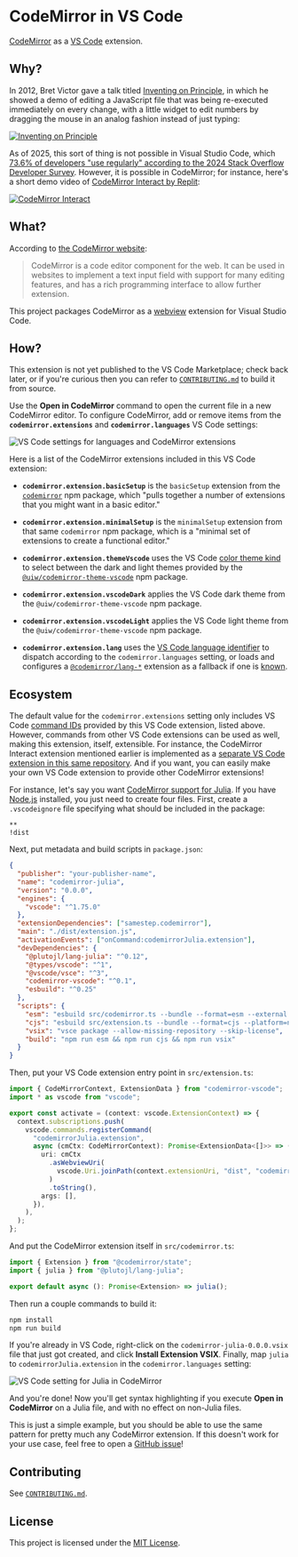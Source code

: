 # CodeMirror in VS Code

[CodeMirror](https://codemirror.net/) as a [VS Code](https://code.visualstudio.com/) extension.

## Why?

In 2012, Bret Victor gave a talk titled [Inventing on Principle](https://youtu.be/PUv66718DII), in which he showed a demo of editing a JavaScript file that was being re-executed immediately on every change, with a little widget to edit numbers by dragging the mouse in an analog fashion instead of just typing:

[![Inventing on Principle](images/bret-victor.png)](https://youtu.be/PUv66718DII?t=252)

As of 2025, this sort of thing is not possible in Visual Studio Code, which [73.6% of developers "use regularly" according to the 2024 Stack Overflow Developer Survey](https://survey.stackoverflow.co/2024/technology#1-integrated-development-environment). However, it is possible in CodeMirror; for instance, here's a short demo video of [CodeMirror Interact by Replit](https://github.com/replit/codemirror-interact):

[![CodeMirror Interact](images/codemirror-interact.gif)](https://user-images.githubusercontent.com/9929523/147966613-270cdece-564f-4906-b6e8-b48975a0d9e2.mp4)

## What?

According to [the CodeMirror website](https://codemirror.net/):

> CodeMirror is a code editor component for the web. It can be used in websites to implement a text input field with support for many editing features, and has a rich programming interface to allow further extension.

This project packages CodeMirror as a [webview](https://code.visualstudio.com/api/extension-guides/webview) extension for Visual Studio Code.

## How?

This extension is not yet published to the VS Code Marketplace; check back later, or if you're curious then you can refer to [`CONTRIBUTING.md`](CONTRIBUTING.md) to build it from source.

Use the **Open in CodeMirror** command to open the current file in a new CodeMirror editor. To configure CodeMirror, add or remove items from the **`codemirror.extensions`** and **`codemirror.languages`** VS Code settings:

![VS Code settings for languages and CodeMirror extensions](images/settings.png)

Here is a list of the CodeMirror extensions included in this VS Code extension:

- **`codemirror.extension.basicSetup`** is the `basicSetup` extension from the [`codemirror`](https://github.com/codemirror/basic-setup/tree/86f3699347713440e5b1a50b6a98d82963335d50) npm package, which "pulls together a number of extensions that you might want in a basic editor."

- **`codemirror.extension.minimalSetup`** is the `minimalSetup` extension from that same `codemirror` npm package, which is a "minimal set of extensions to create a functional editor."

- **`codemirror.extension.themeVscode`** uses the VS Code [color theme kind](https://code.visualstudio.com/api/references/vscode-api#ColorThemeKind) to select between the dark and light themes provided by the [`@uiw/codemirror-theme-vscode`](https://www.npmjs.com/package/@uiw/codemirror-theme-vscode/v/4.23.10) npm package.

- **`codemirror.extension.vscodeDark`** applies the VS Code dark theme from the `@uiw/codemirror-theme-vscode` npm package.

- **`codemirror.extension.vscodeLight`** applies the VS Code light theme from the `@uiw/codemirror-theme-vscode` npm package.

- **`codemirror.extension.lang`** uses the [VS Code language identifier](https://code.visualstudio.com/docs/languages/identifiers) to dispatch according to the `codemirror.languages` setting, or loads and configures a [`@codemirror/lang-*`](https://www.npmjs.com/org/codemirror) extension as a fallback if one is [known](https://code.visualstudio.com/docs/languages/identifiers#_known-language-identifiers).

## Ecosystem

The default value for the `codemirror.extensions` setting only includes VS Code [command IDs](https://code.visualstudio.com/api/extension-guides/command) provided by this VS Code extension, listed above. However, commands from other VS Code extensions can be used as well, making this extension, itself, extensible. For instance, the CodeMirror Interact extension mentioned earlier is implemented as a [separate VS Code extension in this same repository](packages/codemirror-interact). And if you want, you can easily make your own VS Code extension to provide other CodeMirror extensions!

For instance, let's say you want [CodeMirror support for Julia](https://www.npmjs.com/package/@plutojl/lang-julia/v/0.12.1). If you have [Node.js](https://nodejs.org/) installed, you just need to create four files. First, create a `.vscodeignore` file specifying what should be included in the package:

```
**
!dist
```

Next, put metadata and build scripts in `package.json`:

```json
{
  "publisher": "your-publisher-name",
  "name": "codemirror-julia",
  "version": "0.0.0",
  "engines": {
    "vscode": "^1.75.0"
  },
  "extensionDependencies": ["samestep.codemirror"],
  "main": "./dist/extension.js",
  "activationEvents": ["onCommand:codemirrorJulia.extension"],
  "devDependencies": {
    "@plutojl/lang-julia": "^0.12",
    "@types/vscode": "^1",
    "@vscode/vsce": "^3",
    "codemirror-vscode": "^0.1",
    "esbuild": "^0.25"
  },
  "scripts": {
    "esm": "esbuild src/codemirror.ts --bundle --format=esm --external:@codemirror --external:@lezer --outdir=dist",
    "cjs": "esbuild src/extension.ts --bundle --format=cjs --platform=node --external:vscode --outdir=dist",
    "vsix": "vsce package --allow-missing-repository --skip-license",
    "build": "npm run esm && npm run cjs && npm run vsix"
  }
}
```

Then, put your VS Code extension entry point in `src/extension.ts`:

```typescript
import { CodeMirrorContext, ExtensionData } from "codemirror-vscode";
import * as vscode from "vscode";

export const activate = (context: vscode.ExtensionContext) => {
  context.subscriptions.push(
    vscode.commands.registerCommand(
      "codemirrorJulia.extension",
      async (cmCtx: CodeMirrorContext): Promise<ExtensionData<[]>> => ({
        uri: cmCtx
          .asWebviewUri(
            vscode.Uri.joinPath(context.extensionUri, "dist", "codemirror.js"),
          )
          .toString(),
        args: [],
      }),
    ),
  );
};
```

And put the CodeMirror extension itself in `src/codemirror.ts`:

```typescript
import { Extension } from "@codemirror/state";
import { julia } from "@plutojl/lang-julia";

export default async (): Promise<Extension> => julia();
```

Then run a couple commands to build it:

```sh
npm install
npm run build
```

If you're already in VS Code, right-click on the `codemirror-julia-0.0.0.vsix` file that just got created, and click **Install Extension VSIX**. Finally, map `julia` to `codemirrorJulia.extension` in the `codemirror.languages` setting:

![VS Code setting for Julia in CodeMirror](images/language-julia.png)

And you're done! Now you'll get syntax highlighting if you execute **Open in CodeMirror** on a Julia file, and with no effect on non-Julia files.

This is just a simple example, but you should be able to use the same pattern for pretty much any CodeMirror extension. If this doesn't work for your use case, feel free to open a [GitHub issue](https://github.com/samestep/codemirror-vscode/issues)!

## Contributing

See [`CONTRIBUTING.md`](CONTRIBUTING.md).

## License

This project is licensed under the [MIT License](https://en.wikipedia.org/wiki/MIT_License).
